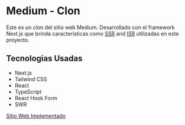 # Medium - Clon

Este es un clon del sitio web Medium. Desarrollado con el framework Next.js que brinda características como [SSR](https://www.heavy.ai/technical-glossary/server-side-rendering) and [ISR](https://nextjs.org/docs/basic-features/data-fetching/incremental-static-regeneration) utilizadas en este proyecto.

## Tecnologias Usadas

- Next.js
- Tailwind CSS
- React
- TypeScript
- React Hook Form
- SWR


[Sitio Web Implementado](https://medium-demo-phi.vercel.app/)
